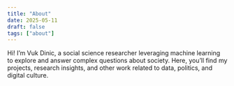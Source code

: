```yaml
---
title: "About"
date: 2025-05-11
draft: false
tags: ["about"]
---
```


Hi! I’m Vuk Dinic, a social science researcher leveraging machine learning to explore and answer complex questions about society.
Here, you’ll find my projects, research insights, and other work related to data, politics, and digital culture.
